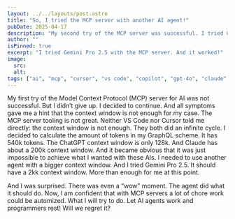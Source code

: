 ```yaml
---
layout: ../../layouts/post.astro
title: "So, I tried the MCP server with another AI agent!"
pubDate: 2025-04-17
description: "My second try of the MCP server was successful. I tried Gemini Pro 2.5."
author: ""
isPinned: true
excerpt: "I tried Gemini Pro 2.5 with the MCP server. And it worked!"
image:
  src:
  alt:
tags: ["ai", "mcp", "cursor", "vs code", "copilot", "gpt-4o", "claude", "mcp server", "graphql"]
---
```


My first try of the Model Context Protocol (MCP) server for AI was not successful. But I didn’t give up. I decided to continue. And all symptoms gave me a hint that the context window is not enough for my case. The MCP server tooling is not great. Neither VS Code nor Cursor told me directly: the context window is not enough. They both did an infinite cycle. I decided to calculate the amount of tokens in my GraphQL scheme. It has 540k tokens. The ChatGPT context window is only 128k. And Claude has about a 200k context window. And it became obvious that it was just impossible to achieve what I wanted with these AIs. I needed to use another agent with a bigger context window. And I tried Gemini Pro 2.5. It should have a 2kk context window. More than enough for me at this point.

And I was surprised. There was even a “wow” moment. The agent did what it should do. Now, I am confident that with MCP servers a lot of chore work could be automized. What I will try to do. Let AI agents work and programmers rest! Will we regret it?